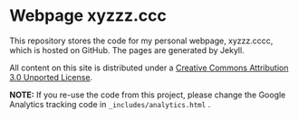 # Webpage xyzzz.ccc
This repository stores the code for my personal webpage, xyzzz.cccc, which is hosted on GitHub. The pages are generated by Jekyll.

All content on this site is distributed under a [Creative Commons Attribution 3.0 Unported License](http://creativecommons.org/licenses/by/3.0/deed.en_US).

**NOTE:** If you re-use the code from this project, please change the Google Analytics tracking code in  `_includes/analytics.html` .

